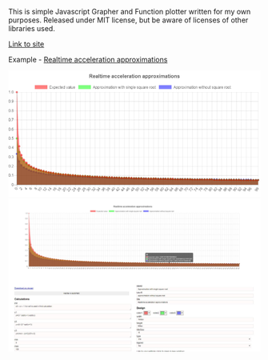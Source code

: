 This is simple Javascript Grapher and Function plotter written for my own purposes. Released under MIT license, but be aware of licenses of other libraries used.

[Link to site](https://dalibor-drgon.github.io/grapher/)

Example - [Realtime acceleration approximations](https://dalibor-drgon.github.io/grapher/#init=c0%20%3D%20cn%20%3D%201%20%2F%2Fcn%20will%20is%20used%20in%20third%20calculation&y1=y%3Dc0%20*%20(sqrt(x%2B1)-sqrt(x))&y2=y%3Dc0%20%2F%20(2%20*%20sqrt(x%2B1))&y3=y%3Dcn%3Dcn%20-%20(cn*2)%2F(5*x%2B3)&min=0&max=100&step=1&label1=Expected%20value&label2=Approximation%20with%20single%20square%20root&label3=Approximation%20without%20square%20root&title=Realtime%20acceleration%20approximations&color1=rgba(255%2C0%2C0%2C0.5)&color2=rgba(0%2C255%2C0%2C0.5)&color3=rgba(0%2C0%2C255%2C0.5)&height=600px&titleSize=16&type=line&legend=top)

![Example](example.png)
![Snapshot](snapshot.jpg)
